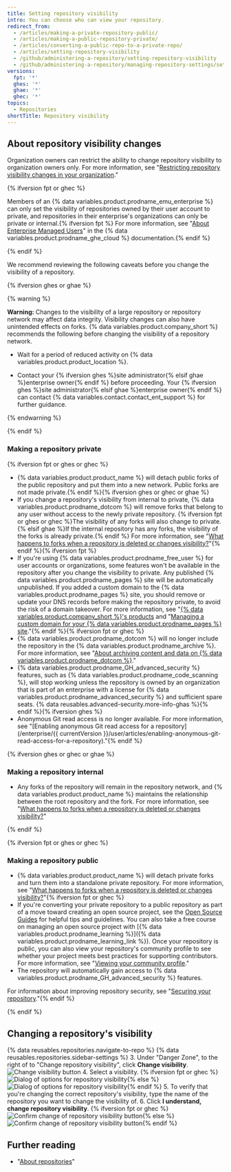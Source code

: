 ```yaml
---
title: Setting repository visibility
intro: You can choose who can view your repository.
redirect_from:
  - /articles/making-a-private-repository-public/
  - /articles/making-a-public-repository-private/
  - /articles/converting-a-public-repo-to-a-private-repo/
  - /articles/setting-repository-visibility
  - /github/administering-a-repository/setting-repository-visibility
  - /github/administering-a-repository/managing-repository-settings/setting-repository-visibility
versions:
  fpt: '*'
  ghes: '*'
  ghae: '*'
  ghec: '*'
topics:
  - Repositories
shortTitle: Repository visibility
---
```

## About repository visibility changes

Organization owners can restrict the ability to change repository visibility to organization owners only. For more information, see "[Restricting repository visibility changes in your organization](/organizations/managing-organization-settings/restricting-repository-visibility-changes-in-your-organization)."

{% ifversion fpt or ghec %}

Members of an {% data variables.product.prodname_emu_enterprise %} can only set the visibility of repositories owned by their user account to private, and repositories in their enterprise's organizations can only be private or internal.{% ifversion fpt %} For more information, see "[About Enterprise Managed Users](/enterprise-cloud@latest/admin/authentication/managing-your-enterprise-users-with-your-identity-provider/about-enterprise-managed-users)" in the {% data variables.product.prodname_ghe_cloud %} documentation.{% endif %}

{% endif %}

We recommend reviewing the following caveats before you change the visibility of a repository.

{% ifversion ghes or ghae %}

{% warning %}

**Warning:** Changes to the visibility of a large repository or repository network may affect data integrity. Visibility changes can also have unintended effects on forks. {% data variables.product.company_short %} recommends the following before changing the visibility of a repository network.

- Wait for a period of reduced activity on {% data variables.product.product_location %}.

- Contact your {% ifversion ghes %}site administrator{% elsif ghae %}enterprise owner{% endif %} before proceeding. Your {% ifversion ghes %}site administrator{% elsif ghae %}enterprise owner{% endif %} can contact {% data variables.contact.contact_ent_support %} for further guidance.

{% endwarning %}

{% endif %}

### Making a repository private
{% ifversion fpt or ghes or ghec %}
* {% data variables.product.product_name %} will detach public forks of the public repository and put them into a new network. Public forks are not made private.{% endif %}{% ifversion ghes or ghec or ghae %}
* If you change a repository's visibility from internal to private, {% data variables.product.prodname_dotcom %} will remove forks that belong to any user without access to the newly private repository. {% ifversion fpt or ghes or ghec %}The visibility of any forks will also change to private.{% elsif ghae %}If the internal repository has any forks, the visibility of the forks is already private.{% endif %} For more information, see "[What happens to forks when a repository is deleted or changes visibility?](/articles/what-happens-to-forks-when-a-repository-is-deleted-or-changes-visibility)"{% endif %}{% ifversion fpt %}
* If you're using {% data variables.product.prodname_free_user %} for user accounts or organizations, some features won't be available in the repository after you change the visibility to private. Any published {% data variables.product.prodname_pages %} site will be automatically unpublished. If you added a custom domain to the {% data variables.product.prodname_pages %} site, you should remove or update your DNS records before making the repository private, to avoid the risk of a domain takeover. For more information, see "[{% data variables.product.company_short %}'s products](/get-started/learning-about-github/githubs-products) and "[Managing a custom domain for your {% data variables.product.prodname_pages %} site](/articles/managing-a-custom-domain-for-your-github-pages-site)."{% endif %}{% ifversion fpt or ghec %}
* {% data variables.product.prodname_dotcom %} will no longer include the repository in the {% data variables.product.prodname_archive %}. For more information, see "[About archiving content and data on {% data variables.product.prodname_dotcom %}](/github/creating-cloning-and-archiving-repositories/about-archiving-content-and-data-on-github#about-the-github-archive-program)."
* {% data variables.product.prodname_GH_advanced_security %} features, such as {% data variables.product.prodname_code_scanning %}, will stop working unless the repository is owned by an organization that is part of an enterprise with a license for {% data variables.product.prodname_advanced_security %} and sufficient spare seats. {% data reusables.advanced-security.more-info-ghas %}{% endif %}{% ifversion ghes %}
* Anonymous Git read access is no longer available. For more information, see "[Enabling anonymous Git read access for a repository](/enterprise/{{ currentVersion }}/user/articles/enabling-anonymous-git-read-access-for-a-repository)."{% endif %}

{% ifversion ghes or ghec or ghae %}

### Making a repository internal

* Any forks of the repository will remain in the repository network, and {% data variables.product.product_name %} maintains the relationship between the root repository and the fork. For more information, see "[What happens to forks when a repository is deleted or changes visibility?](/articles/what-happens-to-forks-when-a-repository-is-deleted-or-changes-visibility)"

{% endif %}

{% ifversion fpt or ghes or ghec %}

### Making a repository public

* {% data variables.product.product_name %} will detach private forks and turn them into a standalone private repository. For more information, see "[What happens to forks when a repository is deleted or changes visibility?](/articles/what-happens-to-forks-when-a-repository-is-deleted-or-changes-visibility#changing-a-private-repository-to-a-public-repository)"{% ifversion fpt or ghec %}
* If you're converting your private repository to a public repository as part of a move toward creating an open source project, see the [Open Source Guides](http://opensource.guide) for helpful tips and guidelines. You can also take a free course on managing an open source project with [{% data variables.product.prodname_learning %}]({% data variables.product.prodname_learning_link %}). Once your repository is public, you can also view your repository's community profile to see whether your project meets best practices for supporting contributors. For more information, see "[Viewing your community profile](/articles/viewing-your-community-profile)."
* The repository will automatically gain access to {% data variables.product.prodname_GH_advanced_security %} features.

For information about improving repository security, see "[Securing your repository](/code-security/getting-started/securing-your-repository)."{% endif %}

{% endif %}

## Changing a repository's visibility

{% data reusables.repositories.navigate-to-repo %}
{% data reusables.repositories.sidebar-settings %}
3. Under "Danger Zone", to the right of to "Change repository visibility", click **Change visibility**.
   ![Change visibility button](/assets/images/help/repository/repo-change-vis.png)
4. Select a visibility.
{% ifversion fpt or ghec %}
   ![Dialog of options for repository visibility](/assets/images/help/repository/repo-change-select.png){% else %}
   ![Dialog of options for repository visibility](/assets/images/enterprise/repos/repo-change-select.png){% endif %}
5. To verify that you're changing the correct repository's visibility, type the name of the repository you want to change the visibility of.
6. Click **I understand, change repository visibility**.
{% ifversion fpt or ghec %}
   ![Confirm change of repository visibility button](/assets/images/help/repository/repo-change-confirm.png){% else %}
   ![Confirm change of repository visibility button](/assets/images/enterprise/repos/repo-change-confirm.png){% endif %}


## Further reading
- "[About repositories](/repositories/creating-and-managing-repositories/about-repositories#about-repository-visibility)"
